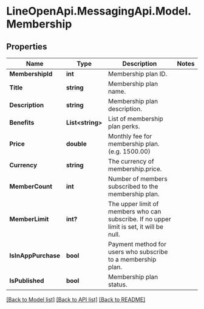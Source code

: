 # LineOpenApi.MessagingApi.Model.Membership

## Properties

Name | Type | Description | Notes
------------ | ------------- | ------------- | -------------
**MembershipId** | **int** | Membership plan ID. | 
**Title** | **string** | Membership plan name. | 
**Description** | **string** | Membership plan description. | 
**Benefits** | **List&lt;string&gt;** | List of membership plan perks. | 
**Price** | **double** | Monthly fee for membership plan. (e.g. 1500.00) | 
**Currency** | **string** | The currency of membership.price. | 
**MemberCount** | **int** | Number of members subscribed to the membership plan. | 
**MemberLimit** | **int?** | The upper limit of members who can subscribe. If no upper limit is set, it will be null. | 
**IsInAppPurchase** | **bool** | Payment method for users who subscribe to a membership plan. | 
**IsPublished** | **bool** | Membership plan status. | 

[[Back to Model list]](../README.md#documentation-for-models) [[Back to API list]](../README.md#documentation-for-api-endpoints) [[Back to README]](../README.md)

